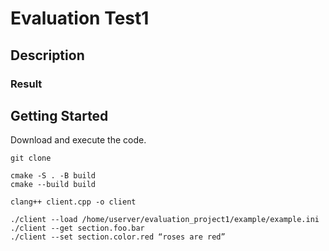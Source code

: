 # Evaluation Test1

## Description


### Result



## Getting Started

Download and execute the code.

```
git clone 

cmake -S . -B build
cmake --build build

clang++ client.cpp -o client

./client --load /home/userver/evaluation_project1/example/example.ini
./client --get section.foo.bar
./client --set section.color.red “roses are red”


```
